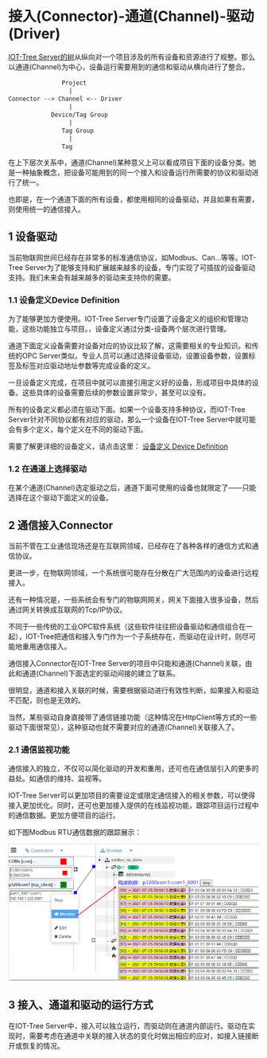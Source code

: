 
接入(Connector)-通道(Channel)-驱动(Driver)
==




[IOT-Tree Server的树][qn_tree]从纵向对一个项目涉及的所有设备和资源进行了规整。那么以通道(Channel)为中心，设备运行需要用到的通信和驱动从横向进行了整合。



```
               Project
                 |
Connector --> Channel <-- Driver
                 |
            Device/Tag Group
                 |
               Tag Group
                 |
               Tag
```


在上下层次关系中，通道(Channel)某种意义上可以看成项目下面的设备分类。她是一种抽象概念，把设备可能用到的同一个接入和设备运行所需要的协议和驱动进行了统一。

也即是，在一个通道下面的所有设备，都使用相同的设备驱动，并且如果有需要，则使用统一的通信接入。




## 1 设备驱动
当前物联网世间已经存在非常多的标准通信协议，如Modbus、Can...等等。IOT-Tree Server为了能够支持和扩展越来越多的设备，专门实现了可插拔的设备驱动支持。我们未来会有越来越多的驱动来支持你的需要。




### 1.1 设备定义Device Definition
为了能够更加方便使用。IOT-Tree Server专门设置了设备定义的组织和管理功能，这些功能独立与项目。，设备定义通过分类-设备两个层次进行管理。

通道下面定义设备需要对设备对应的协议比较了解，这需要相关的专业知识。和传统的OPC Server类似，专业人员可以通过选择设备驱动，设置设备参数，设置标签及标签对应驱动地址参数等完成设备的定义。

一旦设备定义完成，在项目中就可以直接引用定义好的设备，形成项目中具体的设备。这些具体的设备需要后续的参数设置非常少，甚至可以没有。

所有的设备定义都必须在驱动下面。如果一个设备支持多种协议，而IOT-Tree Server针对不同协议都有对应的驱动，那么一个设备在IOT-Tree Server中就可能会有多个定义，每个定义在不同的驱动下面。

需要了解更详细的设备定义，请点击这里： [设备定义 Device Definition][qn_devdef]



### 1.2 在通道上选择驱动

在某个通道(Channel)选定驱动之后，通道下面可使用的设备也就限定了——只能选择在这个驱动下面定义的设备。




## 2 通信接入Connector
当前不管在工业通信现场还是在互联网领域，已经存在了各种各样的通信方式和通信协议。

更进一步，在物联网领域，一个系统很可能存在分散在广大范围内的设备进行远程接入。

还有一种情况是，一些系统会有专门的物联网网关，网关下面接入很多设备，然后通过网关转换成互联网的Tcp/IP协议。

不同于一些传统的工业OPC软件系统（这些软件往往把设备驱动和通信组合在一起），IOT-Tree把通信和接入专门作为一个子系统存在，而驱动在设计时，则尽可能地重用通信接入。

通信接入Connector在IOT-Tree Server的项目中只能和通道(Channel)关联，由此和通道(Channel)下面选定的驱动间接的建立了联系。

很明显，通道和接入关联的时候，需要根据驱动进行有效性判断，如果接入和驱动不匹配，则也是无效的。

当然，某些驱动自身直接带了通信链接功能（这种情况在HttpClient等方式的一些驱动下面很常见），这种驱动也就不需要对应的通道(Channel)关联接入了。



### 2.1 通信监视功能

通信接入的独立，不仅可以简化驱动的开发和重用，还可也在通信层引入的更多的益处。如通信的维持、监视等。

IOT-Tree Server可以更加项目的需要设定或限定通信接入的相关参数，可以使得接入更加优化。同时，还可也更加接入提供的在线监视功能，跟踪项目运行过程中的通信数据。更加方便项目的运行。

如下图Modbus RTU通信数据的跟踪展示：


<img src="../img/conn_mon.png" />


## 3 接入、通道和驱动的运行方式

在IOT-Tree Server中，接入可以独立运行，而驱动则在通道内部运行。驱动在实现时，需要考虑在通道中关联的接入状态的变化时做出相应的应对，如接入链接断开或恢复的情况。




[qn_tree]: ./quick_know_tree.md
[qn_devdef]: ./quick_know_devdef.md
